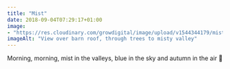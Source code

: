 ```yaml
---
title: "Mist"
date: 2018-09-04T07:29:17+01:00
image: 
- "https://res.cloudinary.com/growdigital/image/upload/v1544344179/mist-30594663478.jpg"
imageAlt: "View over barn roof, through trees to misty valley"
---
```


Morning, morning, mist in the valleys, blue in the sky and autumn in the air 🙂
